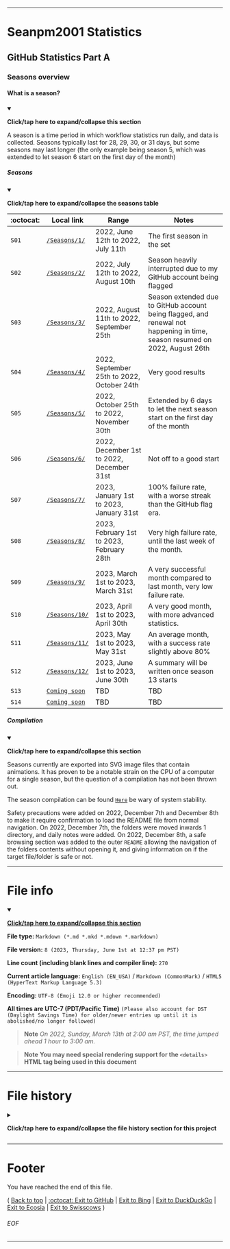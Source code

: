 
***

# Seanpm2001 Statistics

## GitHub Statistics Part A

### Seasons overview

#### What is a season?

<details open><summary><p><b>Click/tap here to expand/collapse this section</b></p></summary>

A season is a time period in which workflow statistics run daily, and data is collected. Seasons typically last for 28, 29, 30, or 31 days, but some seasons may last longer (the only example being season 5, which was extended to let season 6 start on the first day of the month)

</details>

##### Seasons

<details open><summary><p><b>Click/tap here to expand/collapse the seasons table</b></p></summary>

| :octocat: | Local link | Range | Notes |
|---|---|---|---|
| `S01` | [`/Seasons/1/`](/Seasons/1/) | 2022, June 12th to 2022, July 11th | The first season in the set |
| `S02` | [`/Seasons/2/`](/Seasons/2/) | 2022, July 12th to 2022, August 10th | Season heavily interrupted due to my GitHub account being flagged |
| `S03` | [`/Seasons/3/`](/Seasons/3/) | 2022, August 11th to 2022, September 25th | Season extended due to GitHub account being flagged, and renewal not happening in time, season resumed on 2022, August 26th |
| `S04` | [`/Seasons/4/`](/Seasons/4/) | 2022, September 25th to 2022, October 24th | Very good results |
| `S05` | [`/Seasons/5/`](/Seasons/5/) | 2022, October 25th to 2022, November 30th | Extended by 6 days to let the next season start on the first day of the month |
| `S06` | [`/Seasons/6/`](/Seasons/6/) | 2022, December 1st to 2022, December 31st | Not off to a good start |
| `S07` | [`/Seasons/7/`](/Seasons/7) | 2023, January 1st to 2023, January 31st | 100% failure rate, with a worse streak than the GitHub flag era. |
| `S08` | [`/Seasons/8/`](/Seasons/8) | 2023, February 1st to 2023, February 28th | Very high failure rate, until the last week of the month. |
| `S09` | [`/Seasons/9/`](/Seasons/9/) | 2023, March 1st to 2023, March 31st | A very successful month compared to last month, very low failure rate. |
| `S10` | [`/Seasons/10/`](/Seasons/10/) | 2023, April 1st to 2023, April 30th | A very good month, with more advanced statistics. |
| `S11` | [`/Seasons/11/`](/Seasons/11/) | 2023, May 1st to 2023, May 31st | An average month, with a success rate slightly above 80% |
| `S12` | [`/Seasons/12/`](/Seasons/12/) | 2023, June 1st to 2023, June 30th | A summary will be written once season 13 starts |
| `S13` | [`Coming soon`](/Seasons/13/) | TBD | TBD |
| `S14` | [`Coming soon`](/Seasons/14/) | TBD | TBD |

</details>

##### Compilation

<details open><summary><p><b>Click/tap here to expand/collapse this section</b></p></summary>

Seasons currently are exported into SVG image files that contain animations. It has proven to be a notable strain on the CPU of a computer for a single season, but the question of a compilation has not been thrown out.

<!-- There is currently a planned season compilation, but precautions are going to need to be taken before it can be created. !-->

The season compilation can be found [`Here`](/Seasons/!Compilation/) be wary of system stability.

Safety precautions were added on 2022, December 7th and December 8th to make it require confirmation to load the README file from normal navigation. On 2022, December 7th, the folders were moved inwards 1 directory, and daily notes were added. On 2022, December 8th, a safe browsing section was added to the outer `README` allowing the navigation of the folders contents without opening it, and giving information on if the target file/folder is safe or not.

</details>

***

# File info

<details open><summary><p lang="en"><b><u>Click/tap here to expand/collapse this section</u></b></p></summary>

**File type:** `Markdown (*.md *.mkd *.mdown *.markdown)`

**File version:** `8 (2023, Thursday, June 1st at 12:37 pm PST)`

**Line count (including blank lines and compiler line):** `270`

**Current article language:** `English (EN_USA)` / `Markdown (CommonMark)` / `HTML5 (HyperText Markup Language 5.3)`

**Encoding:** `UTF-8 (Emoji 12.0 or higher recommended)`

**All times are UTC-7 (PDT/Pacific Time)** `(Please also account for DST (Daylight Savings Time) for older/newer entries up until it is abolished/no longer followed)`

> **Note** _On 2022, Sunday, March 13th at 2:00 am PST, the time jumped ahead 1 hour to 3:00 am._

> **Note** **You may need special rendering support for the `<details>` HTML tag being used in this document**

</details>

***

# File history

<details><summary><p lang="en"><b>Click/tap here to expand/collapse the file history section for this project</b></p></summary>

<details><summary><p lang="en"><b>Version 1 (2022, Tuesday, November 15th at 7:38 pm PST)</b></p></summary>

**This version was made by:** [`@seanpm2001`](https://github.com/seanpm2001/)

> **Note** _This is the first release._

> Changes:

- [x] Started the file
- [x] Added the title section
- [x] Added the `What is a season?` section
- - [x] Added the `Seasons` subsection
- - [x] Added the `Compilation` subsection
- [x] Added the `file info` section
- - [x] Added the version number
- - [x] Added the version date
- - [x] Added the line count
- [x] Added the `file history` section
- - [x] Added an entry for version 1
- [ ] No other changes in version 1

</details> <!-- V01 !-->

<details><summary><p lang="en"><b>Version 2 (2022, Thursday, December 8th at 6:40 pm PST)</b></p></summary>

**This version was made by:** [`@seanpm2001`](https://github.com/seanpm2001/)

> **Note** _This is the season 6 release._

> Changes:

- [x] Updated the `What is a season?` section
- - [x] Updated the `Seasons` subsection, now including info for season 6
- - [x] Updated the `Compilation` subsection, now including info on recent safety features
- [x] Updated the `file info` section
- - [x] Updated the version number
- - [x] Updated the version date
- - [x] Updated the line count
- [x] Updated the `file history` section
- - [x] Added an entry for version 2
- [ ] No other changes in version 2

</details> <!-- V02 !-->

<details><summary><p lang="en"><b>Version 3 (2023, Tuesday, January 24th at 7:00 pm PST)</b></p></summary>

**This version was made by:** [`@seanpm2001`](https://github.com/seanpm2001/)

> **Note** _This is the season 7 release._

> Changes:

- [x] Updated the `What is a season?` section
- - [x] Updated the `Seasons` subsection, now including info for season 7 and a placeholder for season 8
- [x] Updated the `file info` section
- - [x] Updated the version number
- - [x] Updated the version date
- - [x] Updated the line count
- [x] Updated the `file history` section
- - [x] Added an entry for version 3
- [ ] No other changes in version 3

</details> <!-- V03 !-->

<details><summary><p lang="en"><b>Version 4 (2023, Thursday, February 16th at 11:04 pm PST)</b></p></summary>

**This version was made by:** [`@seanpm2001`](https://github.com/seanpm2001/)

> **Note** _This is the season 8 release._

> Changes:

- [x] Updated the `What is a season?` section
- - [x] Updated the `Seasons` subsection, now including info for season 8 and a placeholder for season 9
- [x] Updated the `file info` section
- - [x] Updated the version number
- - [x] Updated the version date
- - [x] Updated the line count
- [x] Updated the `file history` section
- - [x] Added an entry for version 4
- [ ] No other changes in version 4

</details> <!-- V04 !-->

<details><summary><p lang="en"><b>Version 5 (2023, Thursday, March 2nd at 2:55 pm PST)</b></p></summary>

**This version was made by:** [`@seanpm2001`](https://github.com/seanpm2001/)

> **Note** _This is the season 9 release._

> Changes:

- [x] Updated the `What is a season?` section
- - [x] Updated the `Seasons` subsection, now including info for season 9 and a placeholder for season 10, also turned the table into a dropdown
- [x] Updated the `file info` section
- - [x] Updated the version number
- - [x] Updated the version date
- - [x] Updated the line count
- [x] Updated the `file history` section
- - [x] Added an entry for version 5
- [ ] No other changes in version 5

</details>  <!-- V05 !-->

<details><summary><p lang="en"><b>Version 6 (2023, Tuesday, April 11th at 1:09 pm PST)</b></p></summary>

**This version was made by:** [`@seanpm2001`](https://github.com/seanpm2001/)

> **Note** _This release is part of a larger maintenance update, as this repository hasn't been extensively worked on for over a month. This is the season 10 release._

> Changes:

- [x] **DEVELOPER** Added index number comment sections (`<!-- V01 !-->`, `<!-- V02 !-->`, etc.) to all file history entries, to make navigation and editing easier
- [x] **DEVELOPER** Added overview notes to all file history entries
- [x] Updated the `Compilation` section
- - [x] Turned the section into a dropdown section
- [x] Updated the `What is a season?` section
- - [x] Turned the section into a dropdown section
- - [x] Updated the `Seasons` subsection, now including info for season 10 and a placeholder for seasons 11 and 12
- [x] Updated the `file info` section
- - [x] Updated the version number
- - [x] Updated the version date
- - [x] Updated the line count
- [x] Updated the `file history` section
- - [x] Added an entry for version 6
- [x] Added the footer
- [ ] No other changes in version 6

</details> <!-- V06 !-->

<details><summary><p lang="en"><b>Version 7 (2023, Wednesday, May 3rd at 1:46 pm PST)</b></p></summary>

**This version was made by:** [`@seanpm2001`](https://github.com/seanpm2001/)

> **Note** _This is the season 11 release update._

> Changes:

- [x] Updated the `What is a season?` section
- - [x] Updated the `Seasons` subsection, now including info for season 10 and a placeholder for season 13
- [x] Updated the `file info` section
- - [x] Updated the version number
- - [x] Updated the version date
- - [x] Updated the line count
- [x] Updated the `file history` section
- - [x] Added an entry for version 7
- [x] Added the footer
- [ ] No other changes in version 7

</details> <!-- V07 !-->

<details><summary><p lang="en"><b>Version 8 (2023, Thursday, June 1st at 12:37 pm PST)</b></p></summary>

**This version was made by:** [`@seanpm2001`](https://github.com/seanpm2001/)

> **Note** _This is the season 12 release update._

> Changes:

- [x] Updated the `What is a season?` section
- - [x] Updated the `Seasons` subsection, now including info for season 11 and a placeholder for season 14
- [x] Updated the `file info` section
- - [x] Updated the version number
- - [x] Updated the version date
- - [x] Updated the line count
- [x] Updated the `file history` section
- - [x] Added an entry for version 8
- [x] Updated the footer
- [ ] No other changes in version 8

</details> <!-- V08 !-->

</details> <!-- End of file history !-->

***

# Footer

You have reached the end of this file.

( [Back to top](#Seanpm2001-Statistics) | [:octocat: Exit to GitHub](https://github.com/) | [Exit to Bing](https://www.bing.com/) | [Exit to DuckDuckGo](https://duckduckgo.com/) | [Exit to Ecosia](https://www.ecosia.org/) | [Exit to Swisscows](https://www.swisscows.com/) )

###### EOF

***
